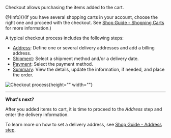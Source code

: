 Checkout allows purchasing the items added to the cart.

@(Info)()(If you have several shopping carts in your account, choose the right one and proceed with the checkout. See [Shop Guide - Shopping Carts](https://documentation.spryker.com/v4/docs/shop-guide-shopping-carts) for more information.)

A typical checkout process includes the following steps:

* [Address](https://documentation.spryker.com/v4/docs/address-step-shop-guide-201911): Define one or several delivery addresses and add a billing address.
* [Shipment](https://documentation.spryker.com/v4/docs/shipment-step-shop-guide-201911): Select a shipment method and/or a delivery date.
* [Payment](https://documentation.spryker.com/v3/docs/payment-step-shop-guide-201911): Select the payment method.
* [Summary](https://documentation.spryker.com/v3/docs/summary-step-shop-guide-201911): View the details, update the information, if needed, and place the order.

![Checkout process](https://spryker.s3.eu-central-1.amazonaws.com/docs/User+Guides/Shop+User+Guides/Checkout/split-delivery-checkout.gif){height="" width=""}
***
**What's next?**

After you added items to cart, it is time to proceed to the *Address* step and enter the delivery information.

To learn more on how to set a delivery address, see [Shop Guide - Address step](https://documentation.spryker.com/v4/docs/address-step-shop-guide-201911).